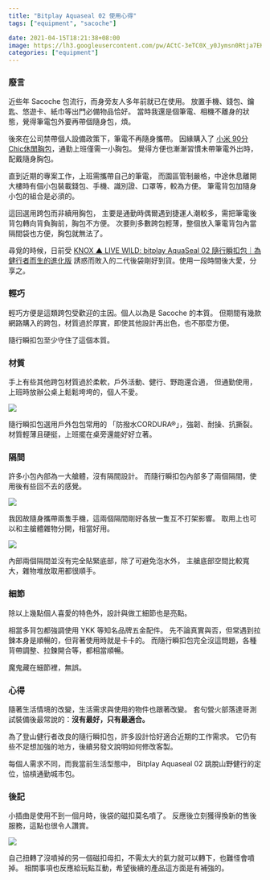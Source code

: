 ```yaml
---
title: "Bitplay Aquaseal 02 使用心得"
tags: ["equipment", "sacoche"]

date: 2021-04-15T18:21:38+08:00
image: https://lh3.googleusercontent.com/pw/ACtC-3eTC0X_y0Jymsn0Rtja7EKPZNOH3x_Br0TD9dtcEL4JO9HQQiTLZwvEWqAku10CjwTMvYe4WxIPGmncQgMw5q-KUANBrRwdMYGUm5Ac9OK7cT59KhVOYrI6uHi8ejnr-3I4WBROfdBcaiNCRlPJCAj0vQ=w800-no?authuser=0
categories: ["equipment"]
---
```


### 廢言 ###

近些年 Sacoche 包流行，而身旁友人多年前就已在使用。
放置手機、錢包、鑰匙、悠遊卡、紙巾等出門必備物品恰好。
當時我還是個筆電、相機不離身的狀態，覺得筆電包外要再帶個隨身包，煩。

後來在公司禁帶個人設備政策下，筆電不再隨身攜帶。
因緣購入了 [小米 90分Chic休閒胸包](#)，通勤上班僅需一小胸包。
覺得方便也漸漸習慣未帶筆電外出時，配戴隨身胸包。

直到近期的專案工作，上班需攜帶自己的筆電，
而園區管制嚴格，中途休息離開大樓時有個小包裝載錢包、手機、識別證、口罩等，較為方便。
筆電背包加隨身小包的組合是必須的。

這回選用跨包而非續用胸包，
主要是通勤時偶爾遇到捷運人潮較多，需把筆電後背包轉向背負胸前，胸包不方便。
次要則多數跨包輕薄，整個放入筆電背包內當隔間袋也方便，胸包就無法了。

尋覓的時候，日前受 [KNOX ▲ LIVE WILD: bitplay AquaSeal 02 隨行瞬扣包｜為健行者而生的進化版](https://knoxyang.blogspot.com/2021/03/bitplay-aquaseal-02.html) 
誘惑而敗入的二代後袋剛好到貨。使用一段時間後大愛，分享之。

### 輕巧 ###

輕巧方便是這類跨包受歡迎的主因。個人以為是 Sacoche 的本質。
但期間有幾款網路購入的跨包，材質過於厚實，即使其他設計再出色，也不那麼方便。

隨行瞬扣包至少守住了這個本質。

### 材質 ###

手上有些其他跨包材質過於柔軟，戶外活動、健行、野跑還合適，
但通勤使用，上班時放辦公桌上鬆鬆垮垮的，個人不愛。

![](https://lh3.googleusercontent.com/pw/ACtC-3edPOGsAxTatTRBbHxHtVVja0IbXeQV3BBRt5kTZCfs3lbERLcr7I9RtWlTVRa92SYy4QsQ1leycpqllk-nBs8lT-aAWKHht5i4dMlkX1rfFoPqujkD2AfDTtJ6mRlj3NcXYkwGGJ4OUGVEXROOg9cTPQ=w800-no?authuser=0)

隨行瞬扣包選用戶外包包常用的 「防撥水CORDURA®」，強韌、耐操、抗撕裂。
材質輕薄且硬挺，上班擺在桌旁還能好好立著。

### 隔間 ###

許多小包內部為一大艙體，沒有隔間設計。
而隨行瞬扣包內部多了兩個隔間，使用後有些回不去的感覺。

![](https://lh3.googleusercontent.com/pw/ACtC-3eBjPqhZAocv1kBSTlTy71L4fUlpsjOHHbVHeXsFEKlK6i8dwowog79zdgwnv8uY3_x4HyONcjukuukHxbffgHLOBtPOCw65pkfvzF-MOZztWREZaKeCyHqyvEaYSJN_9OVIyvUputlUL_KgqrZIE34BQ=w800-no?authuser=0)

我因故隨身攜帶兩隻手機，這兩個隔間剛好各放一隻互不打架影響。
取用上也可以和主艙體雜物分開，相當好用。

![](https://lh3.googleusercontent.com/pw/ACtC-3fjmgwEFlqC00MoNHgWZT6N0YUowsolRxXV0HJYuzHj88oOLIUU8YdlYoG1pZn5PkirOb90cGJjHXyvKkExGqnI24MN1uDc2qMxbRVBNVJ4RL_r32UzlItL8ihspakthrySbM1hF7-DkYsweQSbv8lTqg=w800-no?authuser=0)

內部兩個隔間並沒有完全貼緊底部，除了可避免泡水外，
主艙底部空間比較寬大，雜物堆放取用都很順手。

### 細節 ###

除以上幾點個人喜愛的特色外，設計與做工細節也是亮點。

相當多背包都強調使用 YKK 等知名品牌五金配件。
先不論真實與否，但常遇到拉鍊本身是順暢的，但背著使用時就是卡卡的。
而隨行瞬扣包完全沒這問題，各種背帶調整、拉鍊開合等，都相當順暢。 

魔鬼藏在細節裡，無誤。

### 心得 ###

隨著生活情境的改變，生活需求與使用的物件也跟著改變。
套句營火部落達哥測試裝備後最常說的：__沒有最好，只有最適合。__

為了登山健行者改良的隨行瞬扣包，許多設計恰好適合近期的工作需求。
它仍有些不足想加強的地方，後續另發文說明如何修改客製。

每個人需求不同，而我當前生活型態中，
Bitplay Aquaseal 02 跳脫山野健行的定位，協槓通勤城市包。

### 後記 ###

小插曲是使用不到一個月時，後袋的磁扣莫名噴了。
反應後立刻獲得換新的售後服務，這點也很令人讚賞。

![](https://lh3.googleusercontent.com/pw/ACtC-3crskrLtzdQVYd7wRVBqMVoat2_OiZMy_Fzbzt6Dg4qWvmTHCioBxumNeZ3X8xmw2NAx7W7dldOfZYYAcRu1jJaHKAIYnPqaf18-I7KK7A0l0bWYA7mqocb5pCUI72G_sgSfnsqicCOxotHnL_PlVmGfw=w800-no?authuser=0)

自己扭轉了沒噴掉的另一個磁扣母扣，不需太大的氣力就可以轉下，也難怪會噴掉。
相關事項也反應給玩點互動，希望後續的產品這方面是有補強的。
